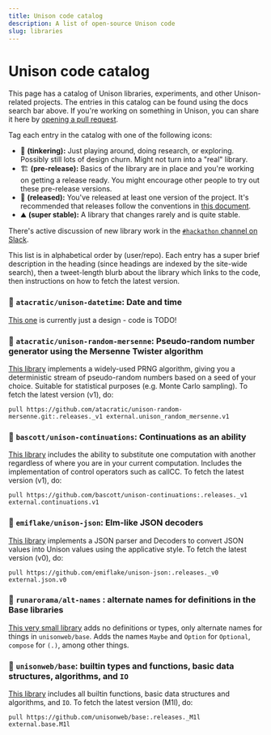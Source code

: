 ```yaml
---
title: Unison code catalog
description: A list of open-source Unison code
slug: libraries
---
```


# Unison code catalog

This page has a catalog of Unison libraries, experiments, and other Unison-related projects. The entries in this catalog can be found using the docs search bar above. If you're working on something in Unison, you can share it here by [opening a pull request](https://github.com/unisonweb/unisonweb-org/edit/master/src/data/docs/libraries.md).

Tag each entry in the catalog with one of the following icons:

* 🧪 __(tinkering):__ Just playing around, doing research, or exploring. Possibly still lots of design churn. Might not turn into a "real" library.
* 🏗 __(pre-release):__ Basics of the library are in place and you're working on getting a release ready. You might encourage other people to try out these pre-release versions.
* 🚢 __(released):__ You've released at least one version of the project. It's recommended that releases follow the conventions in [this document](/docs/codebase-organization).
* ⛰ __(super stable):__ A library that changes rarely and is quite stable.

There's active discussion of new library work in the [`#hackathon` channel on Slack](/slack).

This list is in alphabetical order by (user/repo). Each entry has a super brief description in the heading (since headings are indexed by the site-wide search), then a tweet-length blurb about the library which links to the code, then instructions on how to fetch the latest version.

### 🧪 `atacratic/unison-datetime`: Date and time

[This one](https://github.com/atacratic/unison-datetime) is currently just a design - code is TODO!

### 🚢 `atacratic/unison-random-mersenne`: Pseudo-random number generator using the Mersenne Twister algorithm

[This library](https://github.com/atacratic/unison-random-mersenne) implements a widely-used PRNG algorithm, giving you a deterministic stream of pseudo-random numbers based on a seed of your choice.  Suitable for statistical purposes (e.g. Monte Carlo sampling).  To fetch the latest version (v1), do:

```ucm
pull https://github.com/atacratic/unison-random-mersenne.git:.releases._v1 external.unison_random_mersenne.v1
```

### 🚢 `bascott/unison-continuations`: Continuations as an ability

[This library](https://github.com/bascott/unison-continuations) includes the ability to substitute one computation with another regardless of where you are in your current computation. Includes the implementation of control operators such as callCC. To fetch the latest version (v1), do:

```ucm
pull https://github.com/bascott/unison-continuations:.releases._v1 external.continuations.v1
```

### 🚢 `emiflake/unison-json`: Elm-like JSON decoders

[This library](https://github.com/emiflake/unison-json) implements a JSON parser and Decoders to convert JSON values into Unison values using the applicative style. To fetch the latest version (v0), do:

```ucm
pull https://github.com/emiflake/unison-json:.releases._v0 external.json.v0
```

### 🚢 `runarorama/alt-names` : alternate names for definitions in the Base libraries

[This very small library](https://github.com/runarorama/alt-names) adds no definitions or types, only alternate names for things in `unisonweb/base`. Adds the names `Maybe` and `Option` for `Optional`, `compose` for `(.)`, among other things.

### 🚢 `unisonweb/base`: builtin types and functions, basic data structures, algorithms, and `IO`

[This library](https://github.com/unisonweb/base) includes all builtin functions, basic data structures and algorithms, and `IO`. To fetch the latest version (M1l), do:

```ucm
pull https://github.com/unisonweb/base:.releases._M1l external.base.M1l
```
